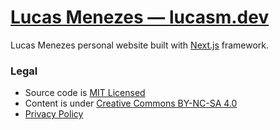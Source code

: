# [Lucas Menezes — lucasm.dev](https://lucasm.dev/)

Lucas Menezes personal website built with [Next.js](https://nextjs.org/) framework.

### Legal
* Source code is [MIT Licensed](https://github.com/lucasmezs/lucasmezs.github.io/blob/master/LICENCE.txt)
* Content is under [Creative Commons BY-NC-SA 4.0](https://creativecommons.org/licenses/by-nc-sa/4.0/)
* [Privacy Policy](https://lucasm.dev/privacy)